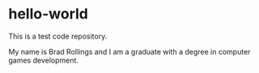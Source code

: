 # hello-world
This is a test code repository.

My name is Brad Rollings and I am a graduate with a degree in computer games development.


